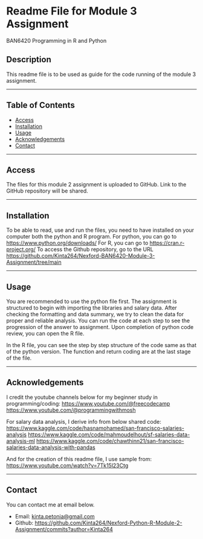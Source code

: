 # **Readme File for Module 3 Assignment**
BAN6420 Programming in R and Python

## **Description**

This readme file is to be used as guide for the code running of the module 3 assignment.

---

## **Table of Contents**

- [Access](#access)
- [Installation](#installation)
- [Usage](#usage)
- [Acknowledgements](#acknowledgements)
- [Contact](#contact)

---

## **Access**

The files for this module 2 assignment is uploaded to GitHub. Link to the GitHub repository will be shared.

---

## **Installation**

To be able to read, use and run the files, you need to have installed on your computer both the python and R program.
For python, you can go to https://www.python.org/downloads/ 
For R, you can go to https://cran.r-project.org/
To access the Github repository, go to the URL https://github.com/Kinta264/Nexford-BAN6420-Module-3-Assignment/tree/main

---

## **Usage**

You are recommended to use the python file first.
The assignment is structured to begin with importing the libraries and salary data.
After checking the formatting and data summary, we try to clean the data for proper and reliable analysis.
You can run the code at each step to see the progression of the answer to assignment.
Upon completion of python code review, you can open the R file.

In the R file, you can see the step by step structure of the code same as that of the python version.
The function and return coding are at the last stage of the file.

---

## **Acknowledgements**

I credit the youtube channels below for my beginner study in programming/coding:
https://www.youtube.com/@freecodecamp
https://www.youtube.com/@programmingwithmosh

For salary data analysis, I derive info from below shared code:
https://www.kaggle.com/code/hasnamohamed/san-francisco-salaries-analysis
https://www.kaggle.com/code/mahmoudelhout/sf-salaries-data-analysis-ml
https://www.kaggle.com/code/chawthinn21/san-francisco-salaries-data-analysis-with-pandas

And for the creation of this readme file, I use sample from:
https://www.youtube.com/watch?v=7Tk15l23Ctg 


---

## **Contact**

You can contact me at email below.

- Email: kinta.petonia@gmail.com
- Github: https://github.com/Kinta264/Nexford-Python-R-Module-2-Assignment/commits?author=Kinta264
